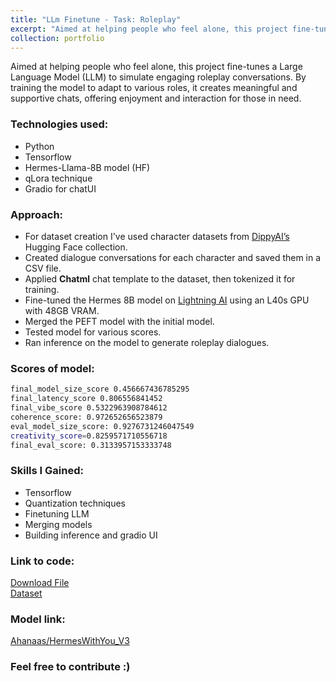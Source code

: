 ```yaml
---
title: "LLm Finetune - Task: Roleplay"
excerpt: "Aimed at helping people who feel alone, this project fine-tunes a Large Language Model (LLM) to simulate engaging roleplay conversations.<br/><br/><img src='/images/project_llmFinetune.png'>"
collection: portfolio
---
```


Aimed at helping people who feel alone, this project fine-tunes a Large Language Model (LLM) to simulate engaging roleplay conversations. By training the model to adapt to various roles, it creates meaningful and supportive chats, offering enjoyment and interaction for those in need.

### Technologies used:
- Python
- Tensorflow
- Hermes-Llama-8B model (HF)
- qLora technique
- Gradio for chatUI

### Approach:
- For dataset creation I've used character datasets from [DippyAI’s](https://huggingface.co/datasets/DippyAI/dippy_character_codex) Hugging Face collection.
- Created dialogue conversations for each character and saved them in a CSV file.
- Applied **Chatml** chat template to the dataset, then tokenized it for training.
- Fine-tuned the Hermes 8B model on [Lightning AI](https://lightning.ai/) using an L40s GPU with 48GB VRAM.
- Merged the PEFT model with the initial model.
- Tested model for various scores.
- Ran inference on the model to generate roleplay dialogues.

### Scores of model:
```bash
final_model_size_score 0.456667436785295
final_latency_score 0.806556841452
final_vibe_score 0.5322963908784612
coherence_score: 0.972652656523879
eval_model_size_score: 0.9276731246047549
creativity_score=0.8259571710556718
final_eval_score: 0.3133957153333748
```

### Skills I Gained:
- Tensorflow
- Quantization techniques
- Finetuning LLM
- Merging models
- Building inference and gradio UI

### Link to code:
[Download File](/files/fineTune.ipynb)<br/> 
[Dataset](/files/data_gen2_updated.csv)

### Model link:
[Ahanaas/HermesWithYou_V3](https://huggingface.co/Ahanaas/HermesWithYou_V3)

### Feel free to contribute :)
